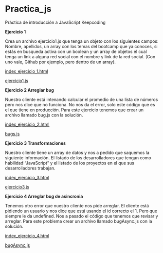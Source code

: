 # Practica_js
Práctica de introducción a JavaScript Keepcoding

**Ejercicio 1**


Crea un archivo ejercicio1.js que tenga un objeto con los siguientes campos: Nombre,
apellidos, un array con los temas del bootcamp que ya conoces, si estás en busqueda
activa con un boolean y un array de objetos el cual tenga un link a alguna red social con el
nombre y link de la red social. (Con uno vale, Github por ejemplo, pero dentro de un array).

[index_ejercicio_1.html](https://github.com/Giany74/Practica_js/blob/main/index_ejercicio_1.html)

[ejercicio1.js](https://github.com/Giany74/Practica_js/blob/main/ejercicio1.js)

**Ejercicio 2 Arreglar bug**


Nuestro cliente está intenando calcular el promedio de una lista de números pero nos dice
que no funciona. No nos da el error, solo este código que es el que tiene en producción.
Para este ejercicio tenemos que crear un archivo llamado bug.js con la solución.

[index_ejercicio_2.html](https://github.com/Giany74/Practica_js/blob/main/index_ejercicio_2.html)

[bugs.js](https://github.com/Giany74/Practica_js/blob/main/bug.js)

**Ejercicio 3 Transformaciones**


Nuestro cliente tiene un array de datos y nos a pedido que saquemos la siguiente
información. El listado de los desarrolladores que tengan como habilidad “JavaScript” y el
listado de los proyectos en el que sus desarrolladores trabajan.

[index_ejercicio_3.html](https://github.com/Giany74/Practica_js/blob/main/index_ejercicio_3.html)

[ejercicio3.js](https://github.com/Giany74/Practica_js/blob/main/ejercicio3.js)

**Ejercicio 4 Arreglar bug de asincronia**


Tenemos otro error que nuestro cliente nos pide arreglar. El cliente está pidiendo un usuario
y nos dice que está usando el id correcto el 1. Pero que siempre le da undefined. Nos a
pasado el código que tenemos que revisar y arreglar. Para este problema crear un archivo
llamado bugAsync.js con la solución.

[index_ejercicio_4.html](https://github.com/Giany74/Practica_js/blob/main/index_ejercicio_4.html)

[bugAsync.js](https://github.com/Giany74/Practica_js/blob/main/bugAsync.js)
